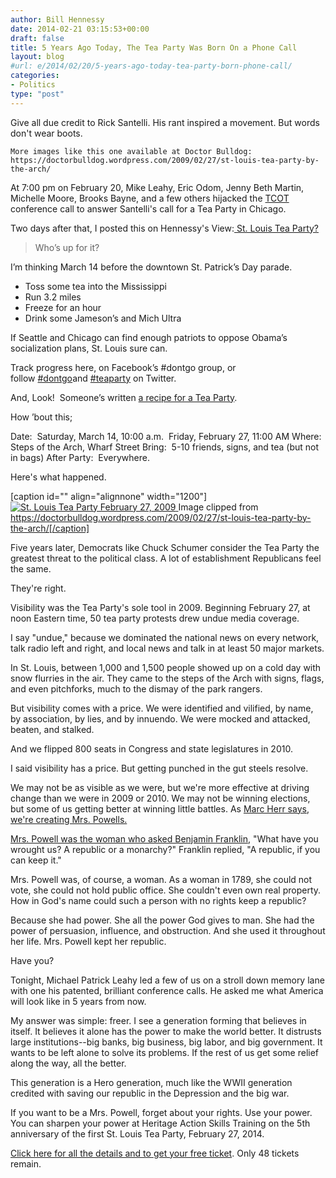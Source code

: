 ```yaml
---
author: Bill Hennessy
date: 2014-02-21 03:15:53+00:00
draft: false
title: 5 Years Ago Today, The Tea Party Was Born On a Phone Call
layout: blog
#url: e/2014/02/20/5-years-ago-today-tea-party-born-phone-call/
categories:
- Politics
type: "post"
---
```


Give all due credit to Rick Santelli. His rant inspired a movement. But words don't wear boots.



    More images like this one available at Doctor Bulldog: https://doctorbulldog.wordpress.com/2009/02/27/st-louis-tea-party-by-the-arch/
At 7:00 pm on February 20, Mike Leahy, Eric Odom, Jenny Beth Martin, Michelle Moore, Brooks Bayne, and a few others hijacked the [TCOT ](https://tcotreport.com/)conference call to answer Santelli's call for a Tea Party in Chicago.

Two days after that, I posted this on Hennessy's View:[ St. Louis Tea Party?](https://hennessysview.com/2009/02/22/st-louis-tea-party/)


> Who’s up for it?

I’m thinking March 14 before the downtown St. Patrick’s Day parade.

> 
> 
  * Toss some tea into the Mississippi
  * Run 3.2 miles
  * Freeze for an hour
  * Drink some Jameson’s and Mich Ultra

If Seattle and Chicago can find enough patriots to oppose Obama’s socialization plans, St. Louis sure can.

Track progress here, on Facebook’s #dontgo group, or follow [#dontgo](https://search.twitter.com/search?q=dontgo)and [#teaparty](https://search.twitter.com/search?q=teaparty) on Twitter.

And, Look!  Someone’s written [a recipe for a Tea Party](https://theconservativerevolution.com/freedomworks/how-to-organize-your-own-tea-party-protest/).

How ’bout this;

Date:  Saturday, March 14, 10:00 a.m.  Friday, February 27, 11:00 AM
Where:  Steps of the Arch, Wharf Street
Bring:  5-10 friends, signs, and tea (but not in bags)
After Party:  Everywhere.


Here's what happened.

[caption id="" align="alignnone" width="1200"][![St. Louis Tea Party February 27, 2009](https://hennessysview.com/wp-content/uploads/2014/02/st-louis-arch-tea-party-005.jpg)
](https://hennessysview.com/wp-content/uploads/2014/02/st-louis-arch-tea-party-005.jpg) Image clipped from https://doctorbulldog.wordpress.com/2009/02/27/st-louis-tea-party-by-the-arch/[/caption]

Five years later, Democrats like Chuck Schumer consider the Tea Party the greatest threat to the political class. A lot of establishment Republicans feel the same.

They're right.

Visibility was the Tea Party's sole tool in 2009. Beginning February 27, at noon Eastern time, 50 tea party protests drew undue media coverage.

I say "undue," because we dominated the national news on every network, talk radio left and right, and local news and talk in at least 50 major markets.

In St. Louis, between 1,000 and 1,500 people showed up on a cold day with snow flurries in the air. They came to the steps of the Arch with signs, flags, and even pitchforks, much to the dismay of the park rangers.

But visibility comes with a price. We were identified and vilified, by name, by association, by lies, and by innuendo. We were mocked and attacked, beaten, and stalked.

And we flipped 800 seats in Congress and state legislatures in 2010.

I said visibility has a price. But getting punched in the gut steels resolve.

We may not be as visible as we were, but we're more effective at driving change than we were in 2009 or 2010. We may not be winning elections, but some of us getting better at winning little battles. As [Marc Herr says, we're creating Mrs. Powells.](https://www.tncsg.org/)

[Mrs. Powell was the woman who asked Benjamin Franklin](https://www.thenewamerican.com/usnews/constitution/item/7631-a-republic-if-you-can-keep-it), "What have you wrought us? A republic or a monarchy?" Franklin replied, "A republic, if you can keep it."

Mrs. Powell was, of course, a woman. As a woman in 1789, she could not vote, she could not hold public office. She couldn't even own real property. How in God's name could such a person with no rights keep a republic?

Because she had power. She all the power God gives to man. She had the power of persuasion, influence, and obstruction. And she used it throughout her life. Mrs. Powell kept her republic.

Have you?

Tonight, Michael Patrick Leahy led a few of us on a stroll down memory lane with one his patented, brilliant conference calls. He asked me what America will look like in 5 years from now.

My answer was simple: freer. I see a generation forming that believes in itself. It believes it alone has the power to make the world better. It distrusts large institutions--big banks, big business, big labor, and big government. It wants to be left alone to solve its problems. If the rest of us get some relief along the way, all the better.

This generation is a Hero generation, much like the WWII generation credited with saving our republic in the Depression and the big war.

If you want to be a Mrs. Powell, forget about your rights. Use your power. You can sharpen your power at Heritage Action Skills Training on the 5th anniversary of the first St. Louis Tea Party, February 27, 2014.

[Click here for all the details and to get your free ticket](https://www.eventbrite.com/e/stl-skills-tickets-10683495623). Only 48 tickets remain.
